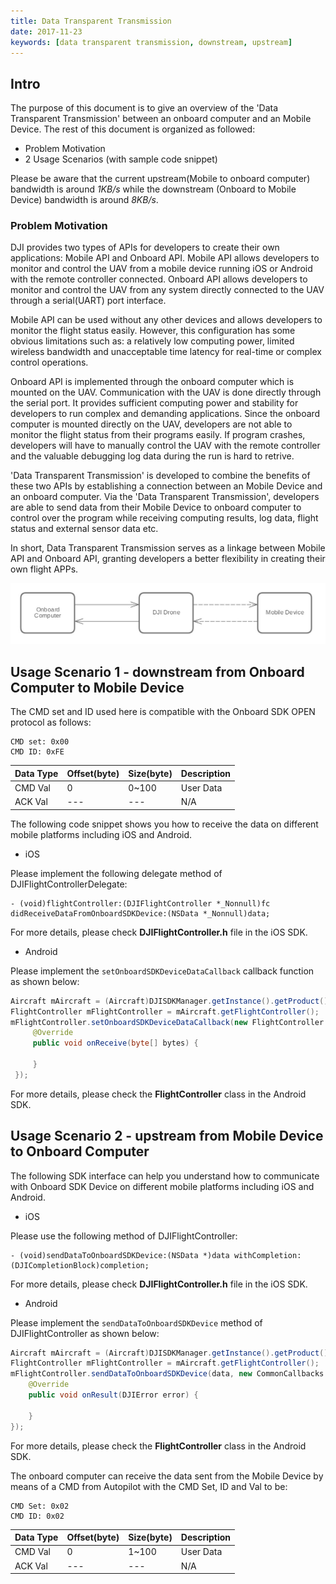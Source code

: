 ```yaml
---
title: Data Transparent Transmission 
date: 2017-11-23
keywords: [data transparent transmission, downstream, upstream]
---
```


## Intro

The purpose of this document is to give an overview of the 'Data Transparent Transmission' between an onboard computer and an Mobile Device. The rest of this document is organized as followed:

* Problem Motivation
* 2 Usage Scenarios (with sample code snippet)

Please be aware that the current upstream(Mobile to onboard computer) bandwidth is around _1KB/s_ while the downstream (Onboard to Mobile Device) bandwidth is around _8KB/s_.

### Problem Motivation

DJI provides two types of APIs for developers to create their own applications: Mobile API and Onboard API. Mobile API allows developers to monitor and control the UAV from a mobile device running iOS or Android with the remote controller connected. Onboard API allows developers to monitor and control the UAV from any system directly connected to the UAV through a serial(UART) port interface.

Mobile API can be used without any other devices and allows developers to monitor the flight status easily. However, this configuration has some obvious limitations such as: a relatively low computing power, limited wireless bandwidth and unacceptable time latency for real-time or complex control operations.

Onboard API is implemented through the onboard computer which is mounted on the UAV. Communication with the UAV is done directly through the serial port. It provides sufficient computing power and stability for developers to run complex and demanding applications. Since the onboard computer is mounted directly on the UAV, developers are not able to monitor the flight status from their programs easily. If program crashes, developers will have to manually control the UAV with the remote controller and the valuable debugging log data during the run is hard to retrive.

'Data Transparent Transmission' is developed to combine the benefits of these two APIs by establishing a connection between an Mobile Device and an onboard computer. Via the 'Data Transparent Transmission', developers are able to send data from their Mobile Device to onboard computer to control over the program while receiving computing results, log data, flight status and external sensor data etc.

In short, Data Transparent Transmission serves as a linkage between Mobile API and Onboard API, granting developers a better flexibility in creating their own flight APPs.

![streamFrame](../../images/common/streamFrame.png)

## Usage Scenario 1 - downstream from Onboard Computer to Mobile Device

The CMD set and ID used here is compatible with the Onboard SDK OPEN protocol as follows:

    CMD set: 0x00
    CMD ID: 0xFE

|Data Type|Offset(byte)|Size(byte)|Description|
|---------|------|----|-----------|
|CMD Val|0|0~100|User Data|
|ACK Val|---|---| N/A|

The following code snippet shows you how to receive the data on different mobile platforms including iOS and Android.

- iOS

Please implement the following delegate method of DJIFlightControllerDelegate:

~~~objc
- (void)flightController:(DJIFlightController *_Nonnull)fc didReceiveDataFromOnboardSDKDevice:(NSData *_Nonnull)data;
~~~

For more details, please check **DJIFlightController.h** file in the iOS SDK.

- Android

Please implement the `setOnboardSDKDeviceDataCallback` callback function as shown below:

~~~java
Aircraft mAircraft = (Aircraft)DJISDKManager.getInstance().getProduct();
FlightController mFlightController = mAircraft.getFlightController();
mFlightController.setOnboardSDKDeviceDataCallback(new FlightController.OnboardSDKDeviceDataCallback() {
     @Override
     public void onReceive(byte[] bytes) {
 
     }
 });
~~~

For more details, please check the **FlightController** class in the Android SDK.

## Usage Scenario 2 - upstream from Mobile Device to Onboard Computer

The following SDK interface can help you understand how to communicate with Onboard SDK Device on different mobile platforms including iOS and Android.

- iOS

Please use the following method of DJIFlightController:

~~~objc
- (void)sendDataToOnboardSDKDevice:(NSData *)data withCompletion:(DJICompletionBlock)completion;
~~~

For more details, please check **DJIFlightController.h** file in the iOS SDK.

- Android

Please implement the `sendDataToOnboardSDKDevice` method of DJIFlightController as shown below:

~~~java
Aircraft mAircraft = (Aircraft)DJISDKManager.getInstance().getProduct();
FlightController mFlightController = mAircraft.getFlightController();
mFlightController.sendDataToOnboardSDKDevice(data, new CommonCallbacks.CompletionCallback() {
    @Override
    public void onResult(DJIError error) {

    }
});
~~~

For more details, please check the **FlightController** class in the Android SDK.

The onboard computer can receive the data sent from the Mobile Device by means of a CMD from Autopilot with the CMD Set, ID and Val to be:

    CMD Set: 0x02
    CMD ID: 0x02

|Data Type|Offset(byte)|Size(byte)|Description|
|---------|------|----|-----------|
|CMD Val|0|1~100|User Data|
|ACK Val|---|---|N/A|
